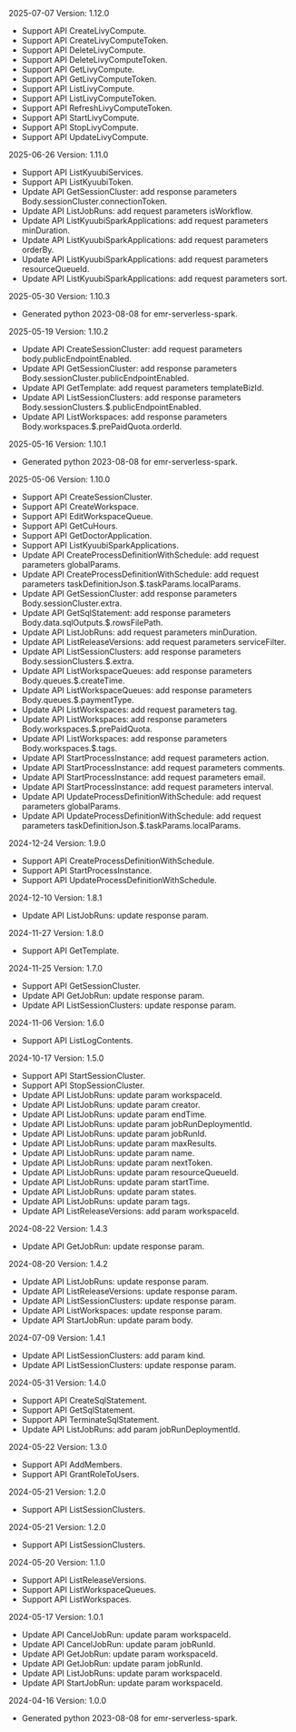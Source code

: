 2025-07-07 Version: 1.12.0
- Support API CreateLivyCompute.
- Support API CreateLivyComputeToken.
- Support API DeleteLivyCompute.
- Support API DeleteLivyComputeToken.
- Support API GetLivyCompute.
- Support API GetLivyComputeToken.
- Support API ListLivyCompute.
- Support API ListLivyComputeToken.
- Support API RefreshLivyComputeToken.
- Support API StartLivyCompute.
- Support API StopLivyCompute.
- Support API UpdateLivyCompute.


2025-06-26 Version: 1.11.0
- Support API ListKyuubiServices.
- Support API ListKyuubiToken.
- Update API GetSessionCluster: add response parameters Body.sessionCluster.connectionToken.
- Update API ListJobRuns: add request parameters isWorkflow.
- Update API ListKyuubiSparkApplications: add request parameters minDuration.
- Update API ListKyuubiSparkApplications: add request parameters orderBy.
- Update API ListKyuubiSparkApplications: add request parameters resourceQueueId.
- Update API ListKyuubiSparkApplications: add request parameters sort.


2025-05-30 Version: 1.10.3
- Generated python 2023-08-08 for emr-serverless-spark.

2025-05-19 Version: 1.10.2
- Update API CreateSessionCluster: add request parameters body.publicEndpointEnabled.
- Update API GetSessionCluster: add response parameters Body.sessionCluster.publicEndpointEnabled.
- Update API GetTemplate: add request parameters templateBizId.
- Update API ListSessionClusters: add response parameters Body.sessionClusters.$.publicEndpointEnabled.
- Update API ListWorkspaces: add response parameters Body.workspaces.$.prePaidQuota.orderId.


2025-05-16 Version: 1.10.1
- Generated python 2023-08-08 for emr-serverless-spark.

2025-05-06 Version: 1.10.0
- Support API CreateSessionCluster.
- Support API CreateWorkspace.
- Support API EditWorkspaceQueue.
- Support API GetCuHours.
- Support API GetDoctorApplication.
- Support API ListKyuubiSparkApplications.
- Update API CreateProcessDefinitionWithSchedule: add request parameters globalParams.
- Update API CreateProcessDefinitionWithSchedule: add request parameters taskDefinitionJson.$.taskParams.localParams.
- Update API GetSessionCluster: add response parameters Body.sessionCluster.extra.
- Update API GetSqlStatement: add response parameters Body.data.sqlOutputs.$.rowsFilePath.
- Update API ListJobRuns: add request parameters minDuration.
- Update API ListReleaseVersions: add request parameters serviceFilter.
- Update API ListSessionClusters: add response parameters Body.sessionClusters.$.extra.
- Update API ListWorkspaceQueues: add response parameters Body.queues.$.createTime.
- Update API ListWorkspaceQueues: add response parameters Body.queues.$.paymentType.
- Update API ListWorkspaces: add request parameters tag.
- Update API ListWorkspaces: add response parameters Body.workspaces.$.prePaidQuota.
- Update API ListWorkspaces: add response parameters Body.workspaces.$.tags.
- Update API StartProcessInstance: add request parameters action.
- Update API StartProcessInstance: add request parameters comments.
- Update API StartProcessInstance: add request parameters email.
- Update API StartProcessInstance: add request parameters interval.
- Update API UpdateProcessDefinitionWithSchedule: add request parameters globalParams.
- Update API UpdateProcessDefinitionWithSchedule: add request parameters taskDefinitionJson.$.taskParams.localParams.


2024-12-24 Version: 1.9.0
- Support API CreateProcessDefinitionWithSchedule.
- Support API StartProcessInstance.
- Support API UpdateProcessDefinitionWithSchedule.


2024-12-10 Version: 1.8.1
- Update API ListJobRuns: update response param.


2024-11-27 Version: 1.8.0
- Support API GetTemplate.


2024-11-25 Version: 1.7.0
- Support API GetSessionCluster.
- Update API GetJobRun: update response param.
- Update API ListSessionClusters: update response param.


2024-11-06 Version: 1.6.0
- Support API ListLogContents.


2024-10-17 Version: 1.5.0
- Support API StartSessionCluster.
- Support API StopSessionCluster.
- Update API ListJobRuns: update param workspaceId.
- Update API ListJobRuns: update param creator.
- Update API ListJobRuns: update param endTime.
- Update API ListJobRuns: update param jobRunDeploymentId.
- Update API ListJobRuns: update param jobRunId.
- Update API ListJobRuns: update param maxResults.
- Update API ListJobRuns: update param name.
- Update API ListJobRuns: update param nextToken.
- Update API ListJobRuns: update param resourceQueueId.
- Update API ListJobRuns: update param startTime.
- Update API ListJobRuns: update param states.
- Update API ListJobRuns: update param tags.
- Update API ListReleaseVersions: add param workspaceId.


2024-08-22 Version: 1.4.3
- Update API GetJobRun: update response param.


2024-08-20 Version: 1.4.2
- Update API ListJobRuns: update response param.
- Update API ListReleaseVersions: update response param.
- Update API ListSessionClusters: update response param.
- Update API ListWorkspaces: update response param.
- Update API StartJobRun: update param body.


2024-07-09 Version: 1.4.1
- Update API ListSessionClusters: add param kind.
- Update API ListSessionClusters: update response param.


2024-05-31 Version: 1.4.0
- Support API CreateSqlStatement.
- Support API GetSqlStatement.
- Support API TerminateSqlStatement.
- Update API ListJobRuns: add param jobRunDeploymentId.


2024-05-22 Version: 1.3.0
- Support API AddMembers.
- Support API GrantRoleToUsers.


2024-05-21 Version: 1.2.0
- Support API ListSessionClusters.


2024-05-21 Version: 1.2.0
- Support API ListSessionClusters.


2024-05-20 Version: 1.1.0
- Support API ListReleaseVersions.
- Support API ListWorkspaceQueues.
- Support API ListWorkspaces.


2024-05-17 Version: 1.0.1
- Update API CancelJobRun: update param workspaceId.
- Update API CancelJobRun: update param jobRunId.
- Update API GetJobRun: update param workspaceId.
- Update API GetJobRun: update param jobRunId.
- Update API ListJobRuns: update param workspaceId.
- Update API StartJobRun: update param workspaceId.


2024-04-16 Version: 1.0.0
- Generated python 2023-08-08 for emr-serverless-spark.

